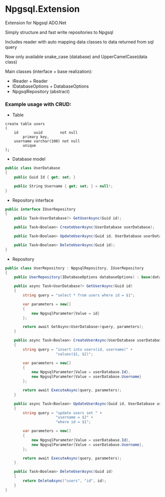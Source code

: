 ﻿# Npgsql.Extension

Extension for Npgsql ADO.Net

Simply structure and fast write repositories to Npgsql

Includes reader with auto mapping data classes to data returned from sql query

Now only available snake_case (database) and UpperCamelCase(data class)

Main classes (interface + base realization):
- IReader + Reader
- IDatabaseOptions + DatabaseOptions
- NpgsqlRepository (abstract)

### Example usage with CRUD:

- Table
```postgresql
create table users
(
    id       uuid        not null
        primary key,
    username varchar(100) not null
        unique
);
```

- Database model
```csharp
public class UserDatabase
{
    public Guid Id { get; set; }

    public String Username { get; set; } = null!;
}
```

- Repository interface
```csharp
public interface IUserRepository
{
    public Task<UserDatabase?> GetUserAsync(Guid id);

    public Task<Boolean> CreateUserAsync(UserDatabase userDatabase);

    public Task<Boolean> UpdateUserAsync(Guid id, UserDatabase userDatabase);

    public Task<Boolean> DeleteUserAsync(Guid id);
}
```

- Repository
```csharp
public class UserRepository : NpgsqlRepository, IUserRepository
{
    public UserRepository(IDatabaseOptions databaseOptions) : base(databaseOptions) { }

    public async Task<UserDatabase?> GetUserAsync(Guid id)
    {
        string query = "select * from users where id = $1";

        var parameters = new[]
        {
            new NpgsqlParameter{Value = id}
        };

        return await GetAsync<UserDatabase>(query, parameters);
    }

    public async Task<Boolean> CreateUserAsync(UserDatabase userDatabase)
    {
        string query = "insert into users(id, username)" +
                       "values($1, $2)";

        var parameters = new[]
        {
            new NpgsqlParameter{Value = userDatabase.Id},
            new NpgsqlParameter{Value = userDatabase.Username}
        };

        return await ExecuteAsync(query, parameters);
    }

    public async Task<Boolean> UpdateUserAsync(Guid id, UserDatabase userDatabase)
    {
        string query = "update users set " +
                       "username = $2" +
                       "where id = $1";

        var parameters = new[]
        {
            new NpgsqlParameter{Value = userDatabase.Id},
            new NpgsqlParameter{Value = userDatabase.Username},
        };

        return await ExecuteAsync(query, parameters);
    }

    public Task<Boolean> DeleteUserAsync(Guid id)
    {
        return DeleteAsync("users", "id", id);
    }
}
```